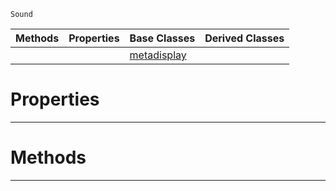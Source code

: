  `Sound`

|Methods|Properties|Base Classes|Derived Classes|
|---|---|---|---|
| | |[metadisplay](https://plasmaengine.github.io/PlasmaDocs/Plasma1/C++/code_reference/class_reference/metadisplay.md)| |


 #  Properties


---  
 #  Methods


---  
 

 